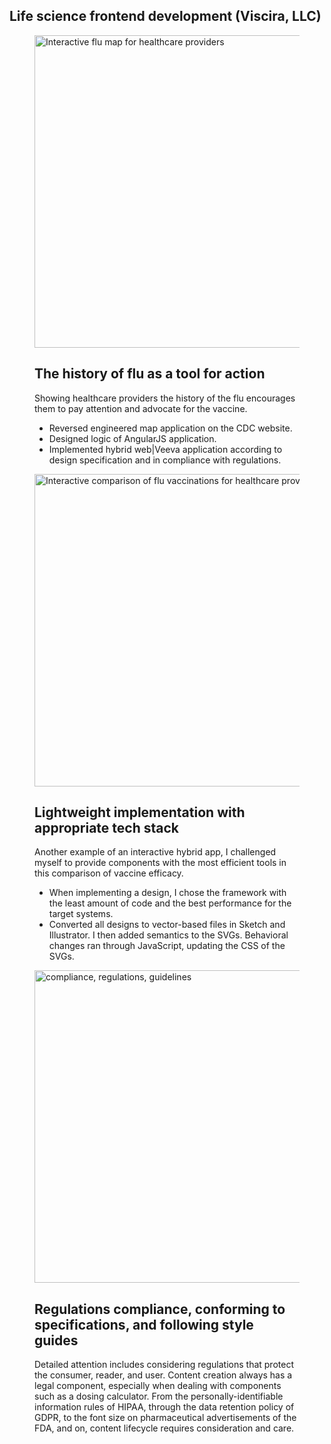 <style>
.md-sidebar.md-sidebar--primary {
  display: block;
  position: relative;
  padding: 0;
  margin: -5vw 0 5vw 2vw;
}
</style>

<section class="portfolio-container" data-md-color-scheme="default">
  <div class="md-content md-grid" data-md-component="content">
  <div class="md-content__inner">
  <div class="mdx-spotlight">
      <h1>Life science frontend development (Viscira, LLC)</h1>
      <!-- FLU APP -->
      <figure class="mdx-spotlight__feature">
      <img src="/assets/images/portfolio/FluMapdesign.png" alt="Interactive flu map for healthcare providers" loading="lazy" width="500">
      <figcaption class="md-typeset">
        <h2>The history of flu as a <strong>tool for action</strong></h2>
        <p>Showing healthcare providers the history of the flu encourages them to pay attention and advocate for the vaccine.
        </p>
        <ul>
          <li>Reversed engineered map application on the CDC website.</li>
          <li>Designed logic of AngularJS application.</li>
          <li>Implemented hybrid web|Veeva application according to design specification and in compliance with regulations.</li>
        </ul>
      </figcaption>
    </figure>
    <!-- SVG+CSS -->
    <figure class="mdx-spotlight__feature">
      <img src="/assets/images/portfolio/CSS-dat-viz-closeup.png" alt="Interactive comparison of flu vaccinations for healthcare providers" loading="lazy" width="500">
      <figcaption class="md-typeset">
        <h2><strong>Lightweight implementation</strong> with appropriate tech stack</h2>
        <p>Another example of an interactive hybrid app, I challenged myself to provide components with the most efficient tools in this comparison of vaccine efficacy.
        </p>
        <ul>
          <li>When implementing a design, I chose the framework with the least amount of code and the best performance for the target systems.</li>
          <li>Converted all designs to vector-based files in Sketch and Illustrator. I then added semantics to the SVGs. Behavioral changes ran through JavaScript, updating the CSS of the SVGs.
          </li>
        </ul>
      </figcaption>
    </figure>
    <!-- SERVICE TO DIVERSITY & INCLUSION -->
    <figure class="mdx-spotlight__feature">
      <img src="/assets/images/portfolio/compliance.jpg" alt="compliance, regulations, guidelines" loading="lazy" width="500">
      <figcaption class="md-typeset">
        <h2><strong>Regulations compliance</strong>, conforming to specifications, and following style guides</h2>
        <p>Detailed attention includes considering regulations that protect the consumer, reader, and user. Content creation always has a legal component, especially when dealing with components such as a dosing calculator. From the personally-identifiable information rules of HIPAA, through the data retention policy of GDPR, to the font size on pharmaceutical advertisements of the FDA, and on, content lifecycle requires consideration and care.</p>
      </figcaption>
    </figure>
  </div>
  </div>
  </div>
  </section>
